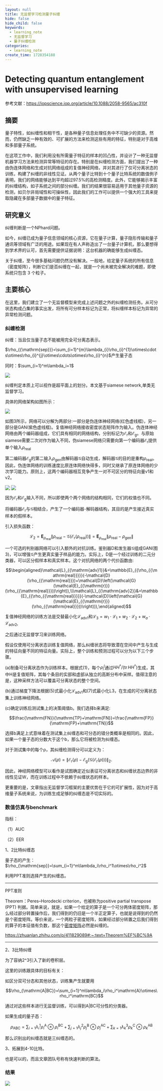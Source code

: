 ```yaml
---
layout: null
title: 无监督学习检测量子纠缠
hide: false
hide_child: false
keywords:
  - learning_note
  - 无监督学习
  - 量子纠缠检测
categories:
  - learning_note
create_time: 1728354188
---
```



# Detecting quantum entanglement with unsupervised learning

参考文献：https://iopscience.iop.org/article/10.1088/2058-9565/ac310f

## 摘要

量子特性，如纠缠性和相干性，是各种量子信息处理任务中不可缺少的资源。然而，仍然缺乏一种有效的、可扩展的方法来检测这些有用的特征，特别是对于高维和多部量子系统。

在这项工作中，我们利用没有所需量子特征的样本的凹凸性，并设计了一种无监督机器学习方法来检测异常等特征的存在。特别是在纠缠检测方面，我们提出了一种由伪连体网络和生成对抗网络组成的复值神经网络，并对其进行了仅可分离状态的训练，构建了纠缠的非线性见证。从两个量子比特到十个量子比特系统的数值例子表明，我们的网络能够达到平均超过97.5%的高检测精度。此外，它能够揭示丰富的纠缠结构，如子系统之间的部分纠缠。我们的结果很容易适用于其他量子资源的检测，如贝尔非局域性和可操纵性，因此我们的工作可以提供一个强大的工具来提取隐藏在多部量子数据中的量子特征。

## 研究意义

纠缠判断是一个NPhard问题。

如今，纠缠已成为量子信息领域的核心资源，它在量子计算，量子隐形传输和量子通讯等领域有广泛的用途。如果现在有人声称造出了一台量子计算机，那么要想得到学术界的认可，首先需要提供证据说明：这台机器的确能够生成纠缠态。

关于纠缠，至今很多基础问题仍然没有解决。一般地，给定量子系统的所有信息（密度矩阵），判断它们是否纠缠在一起，就是一个尚未被完全解决的难题，即使系统只包含 3 个粒子。

## 主要核心

在这里，我们建立了一个无监督模型来完成上述问题之外的纠缠检测任务。从可分状态构成凸集的事实出发，将所有可分样本标记为正常，将纠缠样本标记为异常的异常检测问题。

### 纠缠检测

纠缠：当且仅当量子态不能被用完全可分离态表示。

$\rho_{{\mathrm{sep}}}=\sum_{i=1}^{m}\lambda_{i}\rho_{i}^{1}\otimes\cdots\otimes\rho_{i}^{j}\otimes\cdots\otimes\rho_{i}^{n}$产生量子态

同时：$\sum_{i=1}^m\lambda_i=1$

<img src="/assets/GrL2bTR0DoBVhExYZZ0cHiYQnrc.bmp" src-width="1845" class="markdown-img m-auto" src-height="926" align="center"/>

纠缠判定本质上可以视作是超平面上的划分。本文基于siamese network,单类无监督学习。

具体的网络架构如图所示：

<img src="/assets/AwMTbqX9Voy4khx8sxpcAr7Qnug.bmp" src-width="1837" class="markdown-img m-auto" src-height="1164" align="center"/>

如图3所示，网络可以分解为两部分:一部分是伪连体神经网络(红色虚线框)，另一部分是GAN(紫色虚线框)。复值神经网络接收密度状态矩阵作为输入。伪连体神经网络由两个编码器组成，它们具有相同的网络结构，分别标记为$\mathcal{E}_\mathrm{r}$和$\mathcal{E}_\mathrm{g}$。与原始siamese需要二次对作为输入不同，伪siamese网络只需要向第一个编码器$\mathcal{E}_\mathrm{r}$提供单个输入$\rho_{\mathrm{real}}$

第二编码器$\mathcal{E}_\mathrm{g}$的第二输入$\rho_{\mathrm{gen}}$由解码器$\mathcal{G}$自动生成，解码器$\mathcal{G}$的目的是重构$\rho_{\mathrm{real}}$。因此，伪连体网络的训练速度比原连体网络快得多，同时又继承了原连体网络的少次学习能力。原则上，这两个编码器相互竞争产生一对不可区分的特征向量v1和v2。

<img src="/assets/IT9kbvkWVoItThxDszkc6cw5nfb.png" src-width="2100" class="markdown-img m-auto" src-height="92" align="center"/>

<img src="/assets/IzWVb9axSoCCCSxemIXcqqOsnqb.png" src-width="1067" class="markdown-img m-auto" src-height="108" align="center"/>

因为$\mathcal{E}_\mathrm{r}$和$\mathcal{E}_\mathrm{g}$输入不同，所以即使两个两个网络的结构相同，它们的权值也不同。

将编码器$\mathcal{E}_\mathrm{r}$与$\mathcal{G}$相结合，产生了一个编码器-解码器结构，其目的是产生接近真实样本的假样本。

引入损失函数：

$$\mathcal{L}_{2}=\mathbf{E}_{{\rho_{{\mathrm{real}}}}}\|\rho_{{\mathrm{real}}}-\mathcal{G}(\mathcal{E}_{{\mathrm{r}}}(\rho_{{\mathrm{real}}}))\|=\mathbf{E}_{{\rho_{{\mathrm{real}}}}}\|\rho_{{\mathrm{real}}}-\rho_{{\mathrm{gen}}}\|$$

一个可选的判别器网络可以引入额外的对抗训练。鉴别器D和发生器$\mathcal{G}$组成GAN(图3)，可以增强$\mathcal{G}$产生更真实量子样品的能力。实际上，D是一个经过训练的二元分类器，可以区分假样本和真实样本。这个对抗网络的两个代价函数由:

$$\begin{aligned}\mathcal{L}_{{\mathrm{adv}1}}&=\mathbb{E}_{{\rho_{{\mathrm{real}}}}}(-\mathcal{D}(\rho_{{\mathrm{real}}})+\mathcal{D}\left(\mathcal{G}(\mathcal{E}_{{\mathrm{r}}}(\rho_{{\mathrm{real}}}))\right)),\\\mathcal{L}_{{\mathrm{adv}2}}&=\mathbb{E}_{{\rho_{{\mathrm{real}}}}}(-\mathcal{D}\left(\mathcal{G}(\mathcal{E}_{{\mathrm{r}}}(\rho_{{\mathrm{real}}}))\right))),\end{aligned}$$

复值神经网络的训练方法是交替最小化$\mathcal{L}_{{\mathrm{adv}1}}$和$\mathcal{L}_3=w_1\cdot\mathcal{L}_1+w_2\cdot\mathcal{L}_2+w_a\cdot\mathcal{L}_{\mathrm{adv}2},$

之后通过无监督学习来训练网络。

假设仅使用可分离状态训练复值网络，那么纠缠状态将导致潜在空间中产生与生成的特征向量不同的特征向量。实际上，整个训练和预测过程可以分为以下三个步骤。

(a)制备可分离状态作为训练样本。根据式(1)，每个$\rho_i^j$通过$HH^\dagger/(\operatorname{tr}HH^\dagger)$生成，其中H是复值矩阵，其每个条目的实部和虚部从独立的高斯分布中采样。值得注意的是，这种采样方法可以覆盖可分离状态的整个空间。

(b)通过梯度下降法根据(5)式最小化$\mathcal{L}_{{\mathrm{adv}1}}$和(7)式最小化L3，在生成的可分离状态集上训练神经网络。

(c)确定训练后测试集上的决策阈值b。我们选择b来满足:

$$\frac{\mathrm{FN}}{\mathrm{TP}+\mathrm{FN}}=\frac{\mathrm{FP}}{\mathrm{FP}+\mathrm{TN}}$$

选择b满足上式意味着在测试集上纠缠态和可分态的错分类概率是相同的。因此，如果一个量子态的分数大于这个b，那么它将被检测为纠缠态。

对于测试集中的每个ρ，其纠缠检测得分可以定义为：

$$\mathcal{A}(\rho)=\left\|\mathcal{E}_\mathrm{r}(\rho)-\mathcal{E}_\mathrm{g}(\mathcal{G}(\mathcal{E}_\mathrm{r}(\rho)))\right\|_2.$$

因此，神经网络模型可以看作是试图确定近似表征可分离状态和纠缠状态边界的非线性见证W，而在训练过程中不依赖于纠缠状态的样本。

更重要的是，文章指出无监督学习框架的主要优势在于它的可扩展性，因为对于高维量子系统来说，为训练生成足够的纠缠态是不切实际的。

### 数值仿真与benchmark

指标：

（1）AUC

（2）EER

1、2比特纠缠态

量子态的产生：$\rho_{\mathrm{sep}}=\sum_{i=1}^m\lambda_i\rho_i^1\otimes\rho_i^2$

利用PPT准则选择产生的纠缠态。

---

PPT准则

Theorem：Peres–Horodecki criterion，也被称为positive partial transpose (PPT) 判据。简单来说，就是，如果一个给定的算子是一个可分两体密度矩阵，那么经过部分转置操作后，我们得到的仍旧是一个半正定算子，也就是说得到的仍然是个密度矩阵。等价来说，一个两粒子密度矩阵，如果经过部分转置之后我们得到的算子的本征值有负数，那这个[密度矩阵](https://zhida.zhihu.com/search?content_id=179647566&content_type=Article&match_order=6&q=%E5%AF%86%E5%BA%A6%E7%9F%A9%E9%98%B5&zhida_source=entity)必然是纠缠的。

https://zhuanlan.zhihu.com/p/411829089#:~:text=Theorem%EF%BC%9A

---

2、3比特纠缠

为了容纳2^3引入了新的卷积层。

这里的训练跟具体的目标有关：

如区分双可分态和其他状态，训练集产生就要用

$$\rho_{\mathrm{A|BC}}=\sum_{i=1}^m\lambda_i\rho_i^\mathrm{A}\otimes\rho_i^\mathrm{BC}$$

通过对这些样本进行无监督训练，可以得到A|BC可分性的分类器。

如果生成的量子态：

$$\rho_{\mathrm{ABC}}=\sum_{i=1}\lambda_i^1\rho_i^\mathrm{A}\otimes\rho_i^\mathrm{BC}+\sum_{j=1}\lambda_j^2\rho_j^\mathrm{B}\otimes\rho_j^\mathrm{AC}+\sum_{k=1}\lambda_k^3\rho_k^\mathrm{C}\otimes\rho_k^\mathrm{AB}$$

那么识别出的纠缠态就是三纠缠态的。

3、拓展到4-10比特。

也是可以的，而且文章团队号称有快速判断的算法。

### 结果

<img src="/assets/B4XKbOHXAoKsETxx9gkcGwHBnae.bmp" src-width="917" class="markdown-img m-auto" src-height="1084" align="center"/>

